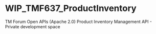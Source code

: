 # WIP_TMF637_ProductInventory
TM Forum Open APIs (Apache 2.0) Product Inventory Management API - Private development space
